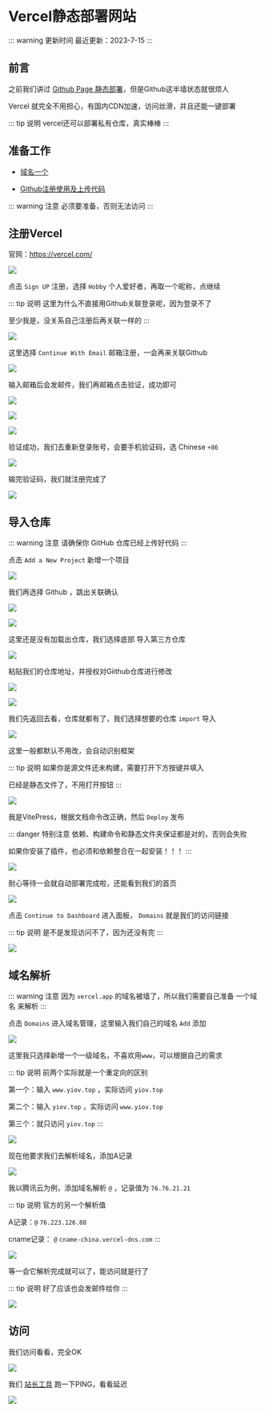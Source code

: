 # Vercel静态部署网站


::: warning 更新时间
最近更新：2023-7-15
:::

## 前言

之前我们讲过 [Github Page 静态部署](../github.md#使用)，但是Github这半墙状态就很烦人

Vercel 就完全不用担心，有国内CDN加速，访问丝滑，并且还能一键部署

::: tip 说明
vercel还可以部署私有仓库，真实棒棒
:::

## 准备工作

* [域名一个](../ECS/#域名)

* [Github注册使用及上传代码](../../website/github)

::: warning 注意
必须要准备，否则无法访问
:::

## 注册Vercel

官网：https://vercel.com/

![](./vercel-01.png)


点击 `Sign UP` 注册，选择 `Hobby` 个人爱好者，再取一个昵称，点继续

::: tip 说明
这里为什么不直接用Github关联登录呢，因为登录不了

至少我是，没关系自己注册后再关联一样的
:::

![](./vercel-02.png)


这里选择 `Continue With Email` 邮箱注册，一会再来关联Github

![](./vercel-03.png)


输入邮箱后会发邮件，我们再邮箱点击验证，成功即可

![](./vercel-04.png)

![](./vercel-05.png)

![](./vercel-06.png)

验证成功，我们去重新登录账号，会要手机验证码，选 Chinese `+86`

![](./vercel-07.png)


输完验证码，我们就注册完成了

![](./vercel-08.png)


## 导入仓库

::: warning 注意
请确保你 GitHub 仓库已经上传好代码
:::

点击 `Add a New Project` 新增一个项目

![](./vercel-09.png)


我们再选择 Github ，跳出关联确认

![](./vercel-10.png)

![](./vercel-11.png)

这里还是没有加载出仓库，我们选择底部 导入第三方仓库

![](./vercel-12.png)


粘贴我们的仓库地址，并授权对Giithub仓库进行修改

![](./vercel-13.png)

![](./vercel-14.png)


我们先返回去看，仓库就都有了，我们选择想要的仓库 `import` 导入

![](./vercel-15.png)

这里一般都默认不用改，会自动识别框架

::: tip 说明
如果你是源文件还未构建，需要打开下方按键并填入

已经是静态文件了，不用打开按钮
:::

![](./vercel-16.png)


我是VitePress，根据文档命令改正确，然后 `Deploy` 发布

::: danger 特别注意
依赖、构建命令和静态文件夹保证都是对的，否则会失败

如果你安装了插件，也必须和依赖整合在一起安装！！！
:::

![](./vercel-17.png)



耐心等待一会就自动部署完成啦，还能看到我们的首页


![](./vercel-18.png)


点击 `Continue to Dashboard` 进入面板， `Domains` 就是我们的访问链接

::: tip 说明
是不是发现访问不了，因为还没有完
:::

![](./vercel-19.png)



## 域名解析

::: warning 注意
因为 `vercel.app` 的域名被墙了，所以我们需要自己准备 一个域名 来解析
:::

点击  `Domains` 进入域名管理，这里输入我们自己的域名 `Add` 添加

![](./vercel-20.png)

这里我只选择新增一个一级域名，不喜欢用`www`，可以根据自己的需求

::: tip 说明
前两个实际就是一个重定向的区别

第一个：输入 `www.yiov.top` ，实际访问 `yiov.top`

第二个：输入 `yiov.top` ，实际访问 `www.yiov.top`

第三个：就只访问 `yiov.top`
:::

![](./vercel-21.png)

现在他要求我们去解析域名，添加A记录

![](./vercel-22.png)

我以腾讯云为例，添加域名解析 `@` ，记录值为 `76.76.21.21`

::: tip 说明
官方的另一个解析值

A记录：`@` `76.223.126.88`

cname记录： `@` `cname-china.vercel-dns.com`
:::

![](./vercel-23.png)

等一会它解析完成就可以了，能访问就是行了

::: tip 说明
好了应该也会发邮件给你
:::

![](./vercel-24.png)




## 访问


我们访问看看，完全OK


![](./vercel-25.png)


我们 [站长工具](https://ping.chinaz.com/) 跑一下PING，看看延迟


![](./vercel-26.png)







